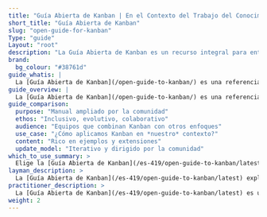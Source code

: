 ```yaml
---
title: "Guía Abierta de Kanban | En el Contexto del Trabajo del Conocimiento"
short_title: "Guía Abierta de Kanban"
slug: "open-guide-for-kanban"
Type: "guide"
Layout: "root"
description: "La Guía Abierta de Kanban es un recurso integral para entender e implementar Kanban en contextos de trabajo del conocimiento. Cubre principios, prácticas y aplicaciones del mundo real de Kanban para mejorar la eficiencia del flujo de trabajo y la colaboración del equipo."
brand:
  bg_colour: "#38761d"
guide_whatis: |
  La [Guía Abierta de Kanban](/open-guide-to-kanban/) es una referencia práctica y curada por la comunidad para usar Kanban en el trabajo del conocimiento. Define las prácticas esenciales, medidas y lenguaje para diseñar, ejecutar y mejorar los sistemas Kanban. Construida sobre las bases de la [Guía de Kanban (2025)](/history/kanban-guide-2025/), esta guía expande su aplicabilidad a través de industrias y contextos de equipo, mientras permanece abierta y adaptable. Su propósito es apoyar a las organizaciones que buscan claridad, consistencia y efectividad en cómo gestionan el flujo de valor.
guide_overview: |
  La [Guía Abierta de Kanban](/open-guide-to-kanban/) es una referencia práctica y curada por la comunidad para usar Kanban en el trabajo del conocimiento. Define las prácticas esenciales, medidas y lenguaje para diseñar, ejecutar y mejorar los sistemas Kanban.
guide_comparison:
  purpose: "Manual ampliado por la comunidad"
  ethos: "Inclusivo, evolutivo, colaborativo"
  audience: "Equipos que combinan Kanban con otros enfoques"
  use_case: "¿Cómo aplicamos Kanban en *nuestro* contexto?"
  content: "Rico en ejemplos y extensiones"
  update_model: "Iterativo y dirigido por la comunidad"
which_to_use_summary: >
  Elige la [Guía Abierta de Kanban](/es-419/open-guide-to-kanban/latest) si estás trabajando con múltiples enfoques o quieres más contexto y flexibilidad. Es adecuada para quienes tienen experiencia en Lean, Agile, Scrum o gestión de productos y desean adaptar Kanban a su entorno.
layman_description: >
  La [Guía Abierta de Kanban](/es-419/open-guide-to-kanban/latest) explica cómo usar Kanban y mejorarlo con el tiempo. Ofrece más ejemplos, herramientas e ideas que la guía básica, y funciona bien junto con otros enfoques como Scrum. Está creada por una comunidad amplia y ayuda a aplicar Kanban en distintas situaciones, especialmente cuando los equipos u organizaciones buscan algo más que lo básico.
practitioner_description: >
  La [Guía Abierta de Kanban](/es-419/open-guide-to-kanban/latest) es una referencia curada por la comunidad que amplía la Guía de Kanban básica. Conserva lo esencial, pero añade mayor profundidad — prácticas opcionales, métricas más completas e integración práctica con enfoques como Scrum y Lean. Diseñada para profesionales que aplican Kanban en contextos reales y combinados, ofrece una guía adaptable para mejorar el flujo, los resultados y la colaboración. Es especialmente útil para coaches, consultores y equipos que trabajan en sistemas complejos y en evolución.
weight: 2
---
```

